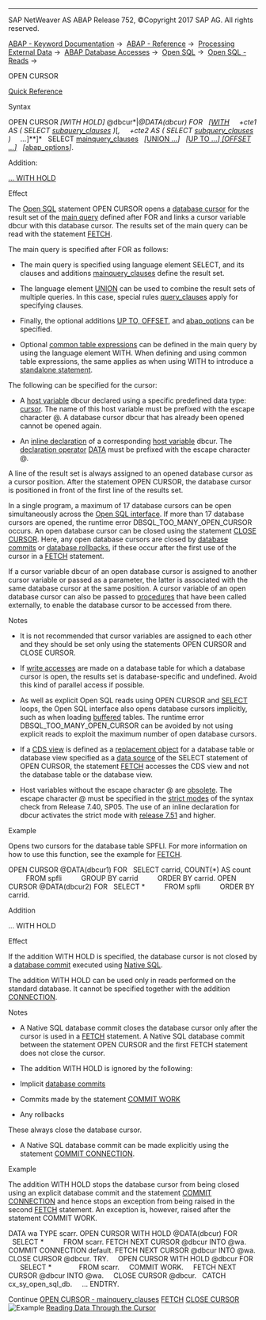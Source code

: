   

* * *

SAP NetWeaver AS ABAP Release 752, ©Copyright 2017 SAP AG. All rights reserved.

[ABAP - Keyword Documentation](javascript:call_link\('abenabap.htm'\)) →  [ABAP - Reference](javascript:call_link\('abenabap_reference.htm'\)) →  [Processing External Data](javascript:call_link\('abenabap_language_external_data.htm'\)) →  [ABAP Database Accesses](javascript:call_link\('abenabap_sql.htm'\)) →  [Open SQL](javascript:call_link\('abenopensql.htm'\)) →  [Open SQL - Reads](javascript:call_link\('abenopen_sql_reading.htm'\)) → 

OPEN CURSOR

[Quick Reference](javascript:call_link\('abapopen_cursor_shortref.htm'\))

Syntax

OPEN CURSOR *\[*WITH HOLD*\]* @dbcur*|*@DATA(dbcur) FOR
  *\[*[WITH](javascript:call_link\('abapwith.htm'\))
    +cte1 AS ( SELECT [subquery\_clauses](javascript:call_link\('abapwith_subquery.htm'\)) )*\[*,
    +cte2 AS ( SELECT [subquery\_clauses](javascript:call_link\('abapwith_subquery.htm'\)) )
    ...*\]**\]*
  SELECT [mainquery\_clauses](javascript:call_link\('abapopen_cursor_mainquery.htm'\))
  *\[*[UNION ...](javascript:call_link\('abapunion.htm'\))*\]*
  *\[*[UP TO ...*\]* *\[*OFFSET ...*\]*](javascript:call_link\('abapselect_up_to_offset.htm'\))
  *\[*[abap\_options](javascript:call_link\('abapselect_additions.htm'\))*\]*.

Addition:

[... WITH HOLD](#!ABAP_ONE_ADD@1@)

Effect

The [Open SQL](javascript:call_link\('abenopen_sql_glosry.htm'\) "Glossary Entry") statement OPEN CURSOR opens a [database cursor](javascript:call_link\('abendatabase_cursor_glosry.htm'\) "Glossary Entry") for the result set of the [main query](javascript:call_link\('abenmainquery_glosry.htm'\) "Glossary Entry") defined after FOR and links a cursor variable dbcur with this database cursor. The results set of the main query can be read with the statement [FETCH](javascript:call_link\('abapfetch.htm'\)).

The main query is specified after FOR as follows:

-   The main query is specified using language element SELECT, and its clauses and additions [mainquery\_clauses](javascript:call_link\('abapopen_cursor_mainquery.htm'\)) define the result set.
    
-   The language element [UNION](javascript:call_link\('abapunion.htm'\)) can be used to combine the result sets of multiple queries. In this case, special rules [query\_clauses](javascript:call_link\('abapunion_clause.htm'\)) apply for specifying clauses.
    
-   Finally, the optional additions [UP TO, OFFSET](javascript:call_link\('abapselect_up_to_offset.htm'\)), and [abap\_options](javascript:call_link\('abapselect_additions.htm'\)) can be specified.
    
-   Optional [common table expressions](javascript:call_link\('abencommon_table_expression_glosry.htm'\) "Glossary Entry") can be defined in the main query by using the language element WITH. When defining and using common table expressions, the same applies as when using WITH to introduce a [standalone statement](javascript:call_link\('abapwith.htm'\)).
    

The following can be specified for the cursor:

-   A [host variable](javascript:call_link\('abenopen_sql_host_variables.htm'\)) dbcur declared using a specific predefined data type: [cursor](javascript:call_link\('abenbuilt_in_types_complete.htm'\)). The name of this host variable must be prefixed with the escape character @. A database cursor dbcur that has already been opened cannot be opened again.
    
-   An [inline declaration](javascript:call_link\('abeninline_declaration_glosry.htm'\) "Glossary Entry") of a corresponding [host variable](javascript:call_link\('abenopen_sql_host_variables.htm'\)) dbcur. The [declaration operator](javascript:call_link\('abendeclaration_operator_glosry.htm'\) "Glossary Entry") [DATA](javascript:call_link\('abendata_inline.htm'\)) must be prefixed with the escape character @.
    

A line of the result set is always assigned to an opened database cursor as a cursor position. After the statement OPEN CURSOR, the database cursor is positioned in front of the first line of the results set.

In a single program, a maximum of 17 database cursors can be open simultaneously across the [Open SQL interface](javascript:call_link\('abenopen_sql_interface_glosry.htm'\) "Glossary Entry"). If more than 17 database cursors are opened, the runtime error DBSQL\_TOO\_MANY\_OPEN\_CURSOR occurs. An open database cursor can be closed using the statement [CLOSE CURSOR](javascript:call_link\('abapclose_cursor.htm'\)). Here, any open database cursors are closed by [database commits](javascript:call_link\('abendatabase_commit_glosry.htm'\) "Glossary Entry") or [database rollbacks](javascript:call_link\('abendatabase_rollback_glosry.htm'\) "Glossary Entry"), if these occur after the first use of the cursor in a [FETCH](javascript:call_link\('abapfetch.htm'\)) statement.

If a cursor variable dbcur of an open database cursor is assigned to another cursor variable or passed as a parameter, the latter is associated with the same database cursor at the same position. A cursor variable of an open database cursor can also be passed to [procedures](javascript:call_link\('abenprocedure_glosry.htm'\) "Glossary Entry") that have been called externally, to enable the database cursor to be accessed from there.

Notes

-   It is not recommended that cursor variables are assigned to each other and they should be set only using the statements OPEN CURSOR and CLOSE CURSOR.
    
-   If [write accesses](javascript:call_link\('abenopen_sql_writing.htm'\)) are made on a database table for which a database cursor is open, the results set is database-specific and undefined. Avoid this kind of parallel access if possible.
    
-   As well as explicit Open SQL reads using OPEN CURSOR and [SELECT](javascript:call_link\('abapselect.htm'\)) loops, the Open SQL interface also opens database cursors implicitly, such as when loading [buffered](javascript:call_link\('abensap_puffering.htm'\)) tables. The runtime error DBSQL\_TOO\_MANY\_OPEN\_CURSOR can be avoided by not using explicit reads to exploit the maximum number of open database cursors.
    
-   If a [CDS view](javascript:call_link\('abencds_view_glosry.htm'\) "Glossary Entry") is defined as a [replacement object](javascript:call_link\('abenddic_replacement_objects.htm'\)) for a database table or database view specified as a [data source](javascript:call_link\('abapselect_data_source.htm'\)) of the SELECT statement of OPEN CURSOR, the statement [FETCH](javascript:call_link\('abapfetch.htm'\)) accesses the CDS view and not the database table or the database view.
    
-   Host variables without the escape character @ are [obsolete](javascript:call_link\('abenopen_sql_hostvar_obsolete.htm'\)). The escape character @ must be specified in the [strict modes](javascript:call_link\('abenopensql_strict_modes.htm'\)) of the syntax check from Release 7.40, SP05. The use of an inline declaration for dbcur activates the strict mode with [release 7.51](javascript:call_link\('abenopensql_strict_mode_751.htm'\)) and higher.
    

Example

Opens two cursors for the database table SPFLI. For more information on how to use this function, see the example for [FETCH](javascript:call_link\('abapfetch.htm'\)).

OPEN CURSOR @DATA(dbcur1) FOR
  SELECT carrid, COUNT(\*) AS count
         FROM spfli
         GROUP BY carrid
         ORDER BY carrid.
OPEN CURSOR @DATA(dbcur2) FOR
  SELECT \*
         FROM spfli
         ORDER BY carrid.

Addition

... WITH HOLD

Effect

If the addition WITH HOLD is specified, the database cursor is not closed by a [database commit](javascript:call_link\('abendatabase_commit_glosry.htm'\) "Glossary Entry") executed using [Native SQL](javascript:call_link\('abennative_sql_glosry.htm'\) "Glossary Entry").

The addition WITH HOLD can be used only in reads performed on the standard database. It cannot be specified together with the addition [CONNECTION](javascript:call_link\('abapselect_additions.htm'\)).

Notes

-   A Native SQL database commit closes the database cursor only after the cursor is used in a [FETCH](javascript:call_link\('abapfetch.htm'\)) statement. A Native SQL database commit between the statement OPEN CURSOR and the first FETCH statement does not close the cursor.
    
-   The addition WITH HOLD is ignored by the following:
    

-   Implicit [database commits](javascript:call_link\('abendatabase_commit_glosry.htm'\) "Glossary Entry")

-   Commits made by the statement [COMMIT WORK](javascript:call_link\('abapcommit.htm'\))

-   Any rollbacks

These always close the database cursor.

-   A Native SQL database commit can be made explicitly using the statement [COMMIT CONNECTION](javascript:call_link\('abapcommit_rollback_connection.htm'\)).
    

Example

The addition WITH HOLD stops the database cursor from being closed using an explicit database commit and the statement [COMMIT CONNECTION](javascript:call_link\('abapcommit_rollback_connection.htm'\)) and hence stops an exception from being raised in the second [FETCH](javascript:call_link\('abapfetch.htm'\)) statement. An exception is, however, raised after the statement COMMIT WORK.

DATA wa TYPE scarr.
OPEN CURSOR WITH HOLD @DATA(dbcur) FOR
  SELECT \*
         FROM scarr.
FETCH NEXT CURSOR @dbcur INTO @wa.
COMMIT CONNECTION default.
FETCH NEXT CURSOR @dbcur INTO @wa.
CLOSE CURSOR @dbcur.
TRY.
    OPEN CURSOR WITH HOLD @dbcur FOR
      SELECT \*
             FROM scarr.
    COMMIT WORK.
    FETCH NEXT CURSOR @dbcur INTO @wa.
    CLOSE CURSOR @dbcur.
  CATCH cx\_sy\_open\_sql\_db.
    ...
ENDTRY.

Continue
[OPEN CURSOR - mainquery\_clauses](javascript:call_link\('abapopen_cursor_mainquery.htm'\))
[FETCH](javascript:call_link\('abapfetch.htm'\))
[CLOSE CURSOR](javascript:call_link\('abapclose_cursor.htm'\))
![Example](exa.gif "Example") [Reading Data Through the Cursor](javascript:call_link\('abenopen_cursor_abexa.htm'\))